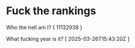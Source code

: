 # Fuck the rankings

Who the hell am I?
{ 11132938 }

What fucking year is it?
[ 2025-03-26T15:43:20Z ]
